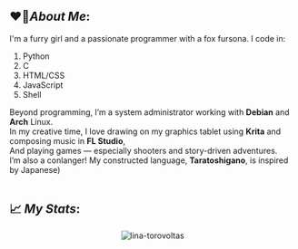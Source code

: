 ## ❤️‍🔥*About Me*:
I'm a furry girl and a passionate programmer with a fox fursona. I code in:
1. Python
2. C
3. HTML/CSS
4. JavaScript
5. Shell  

Beyond programming, I’m a system administrator working with **Debian** and **Arch** Linux.  
In my creative time, I love drawing on my graphics tablet using **Krita** and composing music in **FL Studio**,  
And playing games — especially shooters and story-driven adventures.  
I’m also a conlanger! My constructed language, **Taratoshigano**, is inspired by Japanese)  
<br />
## 📈 *My Stats*:

<p align="center"> <img src="https://github-readme-stats.vercel.app/api/top-langs/?username=lina-torovoltas&show_icons=true&theme=gruvbox" alt="lina-torovoltas" />

